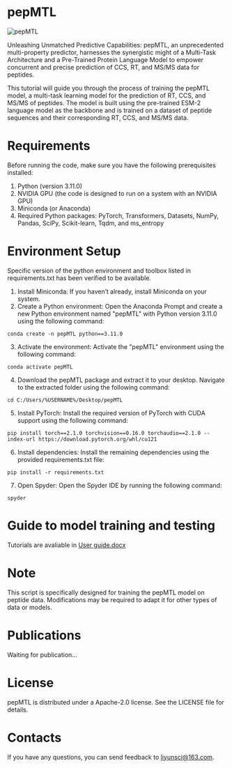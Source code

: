 # pepMTL

![pepMTL](https://github.com/GuoLab-YunLi/pepMTL/assets/156044382/d36f38c7-7784-4dbf-b9a4-3874c673a922)

Unleashing Unmatched Predictive Capabilities: pepMTL, an unprecedented multi-property predictor, harnesses the synergistic might of a Multi-Task Architecture and a Pre-Trained Protein Language Model to empower concurrent and precise prediction of CCS, RT, and MS/MS data for peptides.

This tutorial will guide you through the process of training the pepMTL model, a multi-task learning model for the prediction of RT, CCS, and MS/MS of peptides. The model is built using the pre-trained ESM-2 language model as the backbone and is trained on a dataset of peptide sequences and their corresponding RT, CCS, and MS/MS data.

# Requirements
Before running the code, make sure you have the following prerequisites installed:
1.	Python (version 3.11.0)
2.	NVIDIA GPU (the code is designed to run on a system with an NVIDIA GPU)
3.	Miniconda (or Anaconda)
4.	Required Python packages: PyTorch, Transformers, Datasets, NumPy, Pandas, SciPy, Scikit-learn, Tqdm, and ms_entropy

# Environment Setup
Specific version of the python environment and toolbox listed in requirements.txt has been verified to be available.
1.	Install Miniconda: If you haven’t already, install Miniconda on your system.
2.	Create a Python environment: Open the Anaconda Prompt and create a new Python environment named "pepMTL" with Python version 3.11.0 using the following command:
```
conda create -n pepMTL python==3.11.0
```
3.	Activate the environment: Activate the "pepMTL" environment using the following command:
```
conda activate pepMTL
```
4.	Download the pepMTL package and extract it to your desktop. Navigate to the extracted folder using the following command:
```
cd C:/Users/%USERNAME%/Desktop/pepMTL
```
5.	Install PyTorch: Install the required version of PyTorch with CUDA support using the following command:
```
pip install torch==2.1.0 torchvision==0.16.0 torchaudio==2.1.0 --index-url https://download.pytorch.org/whl/cu121
```
6.	Install dependencies: Install the remaining dependencies using the provided requirements.txt file:
```
pip install -r requirements.txt
```
7.	Open Spyder: Open the Spyder IDE by running the following command:
```
spyder
```

# Guide to model training and testing
Tutorials are avaliable in [User guide.docx](https://github.com/GuoLab-YunLi/pepMTL/files/14650612/User.guide.docx)

# Note
This script is specifically designed for training the pepMTL model on peptide data. Modifications may be required to adapt it for other types of data or models.

# Publications
Waiting for publication...

# License
pepMTL is distributed under a Apache-2.0 license. See the LICENSE file for details.

# Contacts
If you have any questions, you can send feedback to liyunsci@163.com.
